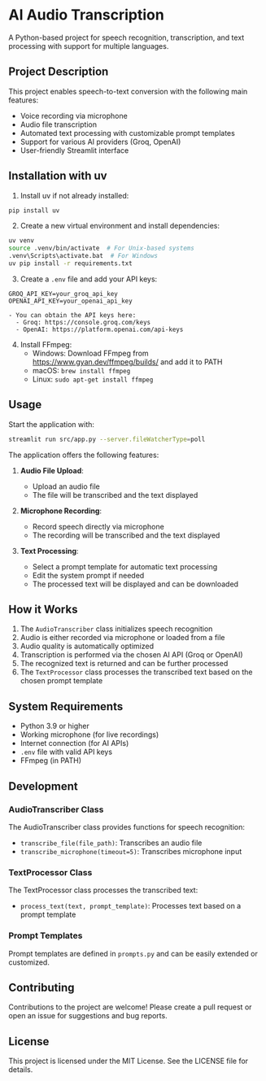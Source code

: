 # AI Audio Transcription

A Python-based project for speech recognition, transcription, and text processing with support for multiple languages.

## Project Description

This project enables speech-to-text conversion with the following main features:
- Voice recording via microphone
- Audio file transcription
- Automated text processing with customizable prompt templates
- Support for various AI providers (Groq, OpenAI)
- User-friendly Streamlit interface

## Installation with uv

1. Install uv if not already installed:
```bash
pip install uv
```

2. Create a new virtual environment and install dependencies:
```bash
uv venv
source .venv/bin/activate  # For Unix-based systems
.venv\Scripts\activate.bat  # For Windows
uv pip install -r requirements.txt
```

3. Create a `.env` file and add your API keys:
```plaintext
GROQ_API_KEY=your_groq_api_key
OPENAI_API_KEY=your_openai_api_key
```
    - You can obtain the API keys here:
      - Groq: https://console.groq.com/keys
      - OpenAI: https://platform.openai.com/api-keys

4. Install FFmpeg:
    - Windows: Download FFmpeg from https://www.gyan.dev/ffmpeg/builds/ and add it to PATH
    - macOS: `brew install ffmpeg`
    - Linux: `sudo apt-get install ffmpeg`

## Usage

Start the application with:
```bash
streamlit run src/app.py --server.fileWatcherType=poll
```

The application offers the following features:

1. **Audio File Upload**:
    - Upload an audio file
    - The file will be transcribed and the text displayed

2. **Microphone Recording**:
    - Record speech directly via microphone
    - The recording will be transcribed and the text displayed

3. **Text Processing**:
    - Select a prompt template for automatic text processing
    - Edit the system prompt if needed
    - The processed text will be displayed and can be downloaded

## How it Works

1. The `AudioTranscriber` class initializes speech recognition
2. Audio is either recorded via microphone or loaded from a file
3. Audio quality is automatically optimized
4. Transcription is performed via the chosen AI API (Groq or OpenAI)
5. The recognized text is returned and can be further processed
6. The `TextProcessor` class processes the transcribed text based on the chosen prompt template

## System Requirements

- Python 3.9 or higher
- Working microphone (for live recordings)
- Internet connection (for AI APIs)
- `.env` file with valid API keys
- FFmpeg (in PATH)

## Development

### AudioTranscriber Class

The AudioTranscriber class provides functions for speech recognition:

- `transcribe_file(file_path)`: Transcribes an audio file
- `transcribe_microphone(timeout=5)`: Transcribes microphone input

### TextProcessor Class

The TextProcessor class processes the transcribed text:

- `process_text(text, prompt_template)`: Processes text based on a prompt template

### Prompt Templates

Prompt templates are defined in `prompts.py` and can be easily extended or customized.

## Contributing

Contributions to the project are welcome! Please create a pull request or open an issue for suggestions and bug reports.

## License

This project is licensed under the MIT License. See the LICENSE file for details.
